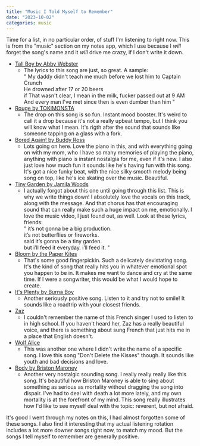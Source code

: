 ```yaml
---
title: "Music I Told Myself to Remember"
date: "2023-10-02"
categories: music
---
```


Time for a list, in no particular order, of stuff I'm listening to right now. This is from the "music" section on my notes app, which I use because I _will_ forget the song's name and it _will_ drive me crazy, if I don't write it down.

- [Tall Boy by Abby Webster](https://www.youtube.com/watch?v=VmpBwgZJPOU)
    - The lyrics to this song are just, so great. A sample:\
      " My daddy didn't teach me much before we lost him to Captain Crunch\
        He drowned after 17 or 20 beers\
        if That wasn't clear, I mean in the milk, fucker passed out at 9 AM\
        And every man I've met since then is even dumber than him "
- [Rouge by TOKiMONSTA](https://www.youtube.com/watch?v=YFyODtiJGyE)
    - The drop on this song is so fun. Instant mood booster. It's weird to call it a drop because it's not a really upbeat tempo, but I think you will know what I mean. It's rigth after the sound that sounds like someone tapping on a glass with a fork.
- [Bored Again! by Buddy Ross](https://www.youtube.com/watch?v=iEccBN-ywu4)
    - Lots going on here. Love the piano in this, and with everything going on with my mom, who I have so many memories of playing the piano, anything with piano is instant nostalgia for me, even if it's new. I also just love how much fun it sounds like he's having fun with this song. It's got a nice funky beat, with the nice silky smooth melody being song on top, like he's ice skating over the music. Beautiful.
- [Tiny Garden by Jamila Woods](https://www.youtube.com/watch?v=t6G9eEZtpxY)
    - I actually forgot about this one until going through this list. This is why we write things down! I absolutely love the vocals on this track, along with the message. And that chorus has that encouraging sound that can really make such a huge impact on me, emotionally. I love the music video, I just found out, as well. Look at these lyrics, friends:\
      " it’s not gonna be a big production.\
        it’s not butterflies or fireworks.\
        said it’s gonna be a tiny garden.\
        but i’ll feed it everyday. i’ll feed it. "
- [Bloom by the Paper Kites](https://www.youtube.com/watch?v=8inJtTG_DuU)
    - That's some good fingerpickin. Such a delicately devistating song. It's the kind of song that really hits you in whatever emotional spot you happen to be in. It makes me want to dance and cry at the same time. If I were a songwriter, this would be what I would hope to create.
- [It's Plenty by Burna Boy](https://www.youtube.com/watch?v=F8bZVnynDdc)
    - Another seriously positive song. Listen to it and try not to smile! It sounds like a roadtrip with your closest friends.
- [Zaz](https://www.youtube.com/watch?v=0TFNGRYMz1U)
    - I couldn't remember the name of this French singer I used to listen to in high school. If you haven't heard her, Zaz has a really beautiful voice, and there is something about sung French that just hits me in a place that English doesn't.
- [Wolf Alice](https://www.youtube.com/watch?v=WqxE-zppu30)
    - This was another one where I didn't write the name of a specific song. I love this song "Don't Delete the Kisses" though. It sounds like youth and bad decisions and love.
- [Body by Briston Maroney](https://www.youtube.com/watch?v=NOspNmJaxGc)
    - Another very nostalgic sounding song. I really really really like this song. It's beautiful how Briston Maroney is able to sing about something as serious as mortality without dragging the song into dispair. I've had to deal with death a lot more lately, and my own mortality is at the forefront of my mind. This song really illustrates how I'd like to see myself deal with the topic: reverent, but not afraid.
 
It's good I went through my notes on this, I had almost forgotten some of these songs. I also find it interesting that my actual listening rotation includes a lot more downer songs right now, to match my mood. But the songs I tell myself to remember are generally positive.
